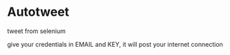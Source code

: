 # Autotweet
tweet from selenium

give your credentials in EMAIL and KEY, it will post your internet connection
